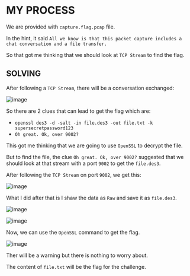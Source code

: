 # MY PROCESS

We are provided with `capture.flag.pcap` file.

In the hint, it said `All we know is that this packet capture includes a chat conversation and a file transfer.`

So that got me thinking that we should look at `TCP Stream` to find the flag.

## SOLVING

After following a `TCP Stream`, there will be a conversation exchanged:

![image](https://github.com/user-attachments/assets/90f05dff-7cf9-4fcd-82b3-405d0d35f30e)

So there are 2 clues that can lead to get the flag which are:
- `openssl des3 -d -salt -in file.des3 -out file.txt -k supersecretpassword123`
- `Oh great. Ok, over 9002?`

This got me thinking that we are going to use `OpenSSL` to decrypt the file.

But to find the file, the clue `Oh great. Ok, over 9002?` suggested that we should look at that stream with a port `9002` to get the `file.des3`.

After following the `TCP Stream` on port `9002`, we get this:

![image](https://github.com/user-attachments/assets/7297f8bd-b481-46cd-8be1-8cada7629f02)

What I did after that is I shaw the data as `Raw` and save it as `file.des3`.

![image](https://github.com/user-attachments/assets/c0f6ac88-e3f0-48fb-9ca3-88b945beaec6)

![image](https://github.com/user-attachments/assets/5a5a8666-dcdb-41f5-87d4-a2fb22b8154b)

Now, we can use the `OpenSSL` command to get the flag.

![image](https://github.com/user-attachments/assets/0e2455da-2796-4c04-8773-2d8f31bf064f)

Ther will be a warning but there is nothing to worry about.

The content of `file.txt` will be the flag for the challenge.


